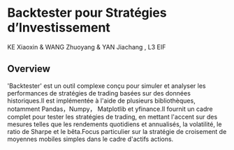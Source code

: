 # Backtester pour Stratégies d’Investissement
KE Xiaoxin & WANG Zhuoyang & YAN Jiachang , L3 EIF

## Overview
'Backtester' est un outil complexe conçu pour simuler et analyser les performances de stratégies de trading basées sur des données historiques.Il est implémentée à l'aide de plusieurs bibliothèques, notamment Pandas，Numpy， Matplotlib et yfinance.Il fournit un cadre complet pour tester les stratégies de trading, en mettant l'accent sur des mesures telles que les rendements quotidiens et annualisés, la volatilité, le ratio de Sharpe et le bêta.Focus particulier sur la stratégie de croisement de moyennes mobiles simples dans le cadre d'actifs actions.




